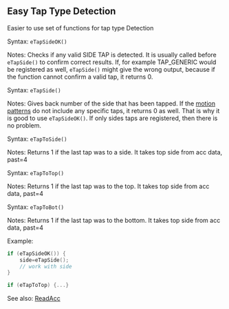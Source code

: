 ## Easy Tap Type Detection

Easier to use set of functions for tap type Detection

Syntax: `eTapSideOK()`

Notes: Checks if any valid SIDE TAP is detected. It is usually called before `eTapSide()` to confirm correct results. If, for example TAP_GENERIC would be registered as well,  `eTapSide()` might give the wrong output, because if the function cannot confirm a valid tap, it returns 0.

Syntax: `eTapSide()`

Notes: Gives back number of the side that has been tapped. If the [motion patterns](/api-native-functions/motion-pattern-type-list-definition.md) do not include any specific taps, it returns 0 as well. That is why it is good to use `eTapSideOK()`. If only sides taps are registered, then there is no problem.

Syntax: `eTapToSide()`

Notes: Returns 1 if the last tap was to a side. It takes top side from acc data, past=4

Syntax: `eTapToTop()`

Notes: Returns 1 if the last tap was to the top. It takes top side from acc data, past=4

Syntax: `eTapToBot()`

Notes: Returns 1 if the last tap was to the bottom. It takes top side from acc data, past=4

Example:

```c
if (eTapSideOK()) {
    side=eTapSide();
    // work with side
}
```

```c
if (eTapToTop) {...}
```

See also: [ReadAcc](/api-native-functions/readacc.md)

